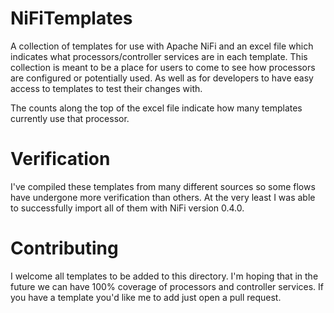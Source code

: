 # NiFiTemplates
A collection of templates for use with Apache NiFi and an excel file which indicates what processors/controller services are in each template. This collection is meant to be a place for users to come to see how processors are configured or potentially used. As well as for developers to have easy access to templates to test their changes with.

The counts along the top of the excel file indicate how many templates currently use that processor.

# Verification
I've compiled these templates from many different sources so some flows have undergone more verification than others.
At the very least I was able to successfully import all of them with NiFi version 0.4.0. 


# Contributing
I welcome all templates to be added to this directory. I'm hoping that in the future we can have 100% coverage of processors and controller services. If you have a template you'd like me to add just open a pull request.

